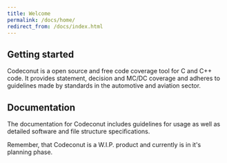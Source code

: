 ```yaml
---
title: Welcome
permalink: /docs/home/
redirect_from: /docs/index.html
---
```


## Getting started

Codeconut is a open source and free code coverage tool for C and C++ code.
It provides statement, decision and MC/DC coverage and adheres to guidelines made by standards
in the automotive and aviation sector.


## Documentation

The documentation for Codeconut includes guidelines for usage as well as detailed software and file structure specifications.

Remember, that Codeconut is a W.I.P. product and currently is in it's planning phase.